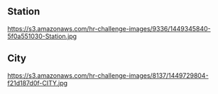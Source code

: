 ## Station

https://s3.amazonaws.com/hr-challenge-images/9336/1449345840-5f0a551030-Station.jpg


## City

https://s3.amazonaws.com/hr-challenge-images/8137/1449729804-f21d187d0f-CITY.jpg
